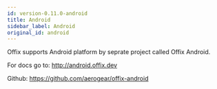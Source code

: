 ```yaml
---
id: version-0.11.0-android
title: Android
sidebar_label: Android
original_id: android
---
```


Offix supports Android platform by seprate project called Offix Android. 

For docs go to:
http://android.offix.dev

Github:
https://github.com/aerogear/offix-android